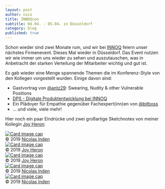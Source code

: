 ```yaml
---
layout: post
author: nico
title: INNOQcon
subtitle: 04.04. - 05.04. in Düsseldorf
category: blog
published: true
---
```

Schon wieder sind zwei Monate rum, und wir bei [INNOQ](https://www.innoq.com) feiern unser nächstes Firmenevent. Dieses Mal wieder in Düsseldorf. Das Event nutzen wir wie immer um uns wieder zu sehen und auszutauschen, was in Anbetracht der starken Verteilung der Mitarbeiter wichtig und gut ist.

Es gab wieder eine Menge spannende Themen die im Konferenz-Style von den Kollegen vorgestellt wurden. Einige davon sind:

* Gastvortrag von [@antz29](https://twitter.com/antz29): Swearing, Nudity & other Vulnerable Positions
* [DPS - Digitale Produktentwicklung bei INNOQ](https://www.innoq.com/de/topics/Produktentwicklung/)
* Ein Plädoyer für Empathie gegenüber Fachexpert(inn)en von [@bitboss](https://twitter.com/bitboss)
* ... und viele, viele mehr!

Hier noch ein paar Eindrücke und zwei großartige Sketchnotes von meiner Kollegin [Joy Heron](https://joyheron.com):

<div class="row">
  <div class="col-sm-4 mb-4">
    <div class="card">
      <a href="{{ '/assets/images/innoq-con/img1.jpg' | relative_url }}">
      <img class="card-img-top" src="{{ '/assets/images/innoq-con/img1.jpg' | relative_url }}" alt="Card image cap">
      </a>
      <div class="card-footer text-muted">
        &copy; 2019 <a href="http://blog.smashnet.de/authors/nico.html">Nicolas Inden</a>
      </div>
    </div>
  </div>

  <div class="col-sm-4 mb-4">
    <div class="card">
      <a href="{{ '/assets/images/innoq-con/img2.jpg' | relative_url }}">
      <img class="card-img-top" src="{{ '/assets/images/innoq-con/img2.jpg' | relative_url }}" alt="Card image cap">
      </a>
      <div class="card-footer text-muted">
        &copy; 2019 <a href="https://joyheron.com">Joy Heron</a>
      </div>
    </div>
  </div>

  <div class="col-sm-4 mb-4">
    <div class="card">
      <a href="{{ '/assets/images/innoq-con/img3.jpg' | relative_url }}">
      <img class="card-img-top" src="{{ '/assets/images/innoq-con/img3.jpg' | relative_url }}" alt="Card image cap">
      </a>
      <div class="card-footer text-muted">
        &copy; 2019 <a href="https://joyheron.com">Joy Heron</a>
      </div>
    </div>
  </div>
</div>

<div class="row">
  <div class="col-sm-4 mb-4">
    <div class="card">
      <a href="{{ '/assets/images/innoq-con/img4.jpg' | relative_url }}">
      <img class="card-img-top" src="{{ '/assets/images/innoq-con/img4.jpg' | relative_url }}" alt="Card image cap">
      </a>
      <div class="card-footer text-muted">
        &copy; 2019 <a href="http://blog.smashnet.de/authors/nico.html">Nicolas Inden</a>
      </div>
    </div>
  </div>

  <div class="col-sm-4 mb-4">
    <div class="card">
      <a href="{{ '/assets/images/innoq-con/img5.jpg' | relative_url }}">
      <img class="card-img-top" src="{{ '/assets/images/innoq-con/img5.jpg' | relative_url }}" alt="Card image cap">
      </a>
      <div class="card-footer text-muted">
        &copy; 2019 <a href="http://blog.smashnet.de/authors/nico.html">Nicolas Inden</a>
      </div>
    </div>
  </div>
</div>

